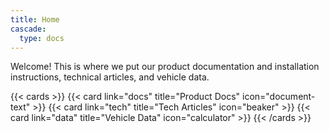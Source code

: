 ```yaml
---
title: Home
cascade:
  type: docs
---
```


Welcome! This is where we put our product documentation and installation instructions, technical articles, and vehicle data.

{{< cards >}}
  {{< card link="docs" title="Product Docs" icon="document-text" >}}
  {{< card link="tech" title="Tech Articles" icon="beaker" >}}
  {{< card link="data" title="Vehicle Data" icon="calculator" >}}
{{< /cards >}}
